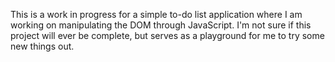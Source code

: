 This is a work in progress for a simple to-do list application where I am working on manipulating the DOM through JavaScript.  I'm not sure if this project will ever be complete, but serves as a playground for me to try some new things out.